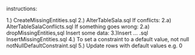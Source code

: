 instructions:

1.) CreateMissingEntities.sql
2.) AlterTableSala.sql
If conflicts:
2.a) AlterTableSalaConflicts.sql
If something goes wrong:
2.a) dropMissingEntities,sql
Insert some data:
3.)Insert ... .sql
InsertMissingEntities.sql
4.) To set a constraint to a default value, not null
notNullDefaultConstraint.sql
5.) Update rows with default values e.g. 0